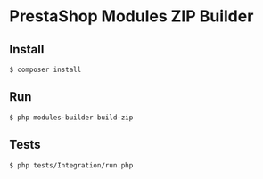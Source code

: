 # PrestaShop Modules ZIP Builder

## Install

```
$ composer install
```

## Run

```
$ php modules-builder build-zip
```

## Tests

```
$ php tests/Integration/run.php
```
